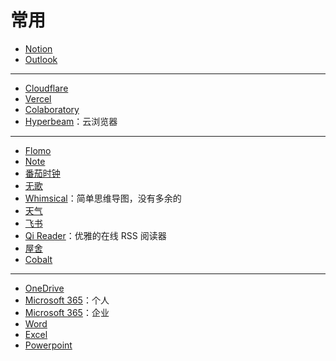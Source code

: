 # 常用

- [Notion](https://www.notion.so/)
- [Outlook](https://outlook.live.com/mail/0/)

---

- [Cloudflare](https://dash.cloudflare.com/)
- [Vercel](https://vercel.com/)
- [Colaboratory](https://colab.research.google.com/)
- [Hyperbeam](https://hyperbeam.com/app/)：云浏览器

---

- [Flomo](https://v.flomoapp.com/mine)
- [Note](https://note.ms/dingeral)
- [番茄时钟](https://www.tomatolist.com/timer.html)
- [无歌](https://g.dingeral.ml/)
- [Whimsical](https://whimsical.com/)：简单思维导图，没有多余的
- [天气](https://tianqi.qq.com/)
- [飞书](https://e8aced0umw.feishu.cn/messenger/)
- [Qi Reader](https://www.qireader.com/)：优雅的在线 RSS 阅读器
- [屋舍](https://www.uhsea.com/)
- [Cobalt](https://cobalt.tools/)

---

- [OneDrive](https://onedrive.live.com/)
- [Microsoft 365](https://www.office.com/?auth=1)：个人
- [Microsoft 365](https://www.office.com/?auth=2)：企业
- [Word](https://www.office.com/launch/word?auth=1)
- [Excel](https://www.office.com/launch/excel?auth=1)
- [Powerpoint](https://www.office.com/launch/powerpoint?auth=1)

